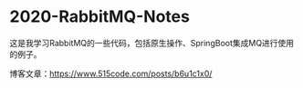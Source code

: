 # 2020-RabbitMQ-Notes
这是我学习RabbitMQ的一些代码，包括原生操作、SpringBoot集成MQ进行使用的例子。

博客文章：https://www.515code.com/posts/b6u1c1x0/

